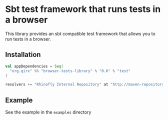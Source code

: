 Sbt test framework that runs tests in a browser
===============================================

This library provides an sbt compatible test framework that allows you to
run tests in a browser.

Installation
------------

``` scala
val appDependencies = Seq(
  "org.qirx" %% "browser-tests-library" % "0.6" % "test"
)

resolvers += "Rhinofly Internal Repository" at "http://maven-repository.rhinofly.net:8081/artifactory/libs-release-local"
```

Example
-------

See the example in the `examples` directory